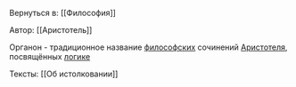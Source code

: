 Вернуться в: [[Философия]]

Автор: [[Аристотель]]

Органон - традиционное название [философских](https://ru.wikipedia.org/wiki/%D0%A4%D0%B8%D0%BB%D0%BE%D1%81%D0%BE%D1%84%D0%B8%D1%8F "Философия") сочинений [Аристотеля](https://ru.wikipedia.org/wiki/%D0%90%D1%80%D0%B8%D1%81%D1%82%D0%BE%D1%82%D0%B5%D0%BB%D1%8C "Аристотель"), посвящённых [логике](https://ru.wikipedia.org/wiki/%D0%9B%D0%BE%D0%B3%D0%B8%D0%BA%D0%B0 "Логика")

Тексты:
[[Об истолковании]]